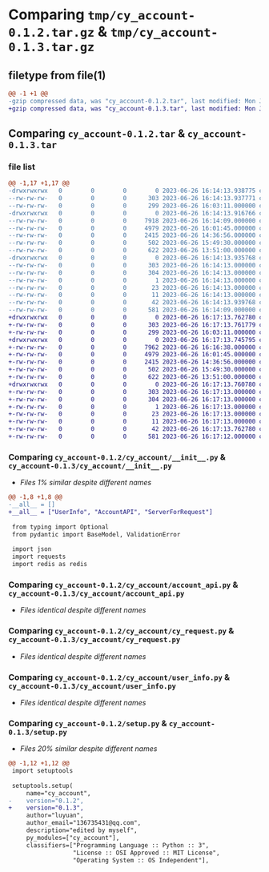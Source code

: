 # Comparing `tmp/cy_account-0.1.2.tar.gz` & `tmp/cy_account-0.1.3.tar.gz`

## filetype from file(1)

```diff
@@ -1 +1 @@
-gzip compressed data, was "cy_account-0.1.2.tar", last modified: Mon Jun 26 16:14:13 2023, max compression
+gzip compressed data, was "cy_account-0.1.3.tar", last modified: Mon Jun 26 16:17:13 2023, max compression
```

## Comparing `cy_account-0.1.2.tar` & `cy_account-0.1.3.tar`

### file list

```diff
@@ -1,17 +1,17 @@
-drwxrwxrwx   0        0        0        0 2023-06-26 16:14:13.938775 cy_account-0.1.2/
--rw-rw-rw-   0        0        0      303 2023-06-26 16:14:13.937771 cy_account-0.1.2/PKG-INFO
--rw-rw-rw-   0        0        0      299 2023-06-26 16:03:11.000000 cy_account-0.1.2/README.md
-drwxrwxrwx   0        0        0        0 2023-06-26 16:14:13.916766 cy_account-0.1.2/cy_account/
--rw-rw-rw-   0        0        0     7918 2023-06-26 16:14:09.000000 cy_account-0.1.2/cy_account/__init__.py
--rw-rw-rw-   0        0        0     4979 2023-06-26 16:01:45.000000 cy_account-0.1.2/cy_account/account_api.py
--rw-rw-rw-   0        0        0     2415 2023-06-26 14:36:56.000000 cy_account-0.1.2/cy_account/cy_request.py
--rw-rw-rw-   0        0        0      502 2023-06-26 15:49:30.000000 cy_account-0.1.2/cy_account/test.py
--rw-rw-rw-   0        0        0      622 2023-06-26 13:51:00.000000 cy_account-0.1.2/cy_account/user_info.py
-drwxrwxrwx   0        0        0        0 2023-06-26 16:14:13.935768 cy_account-0.1.2/cy_account.egg-info/
--rw-rw-rw-   0        0        0      303 2023-06-26 16:14:13.000000 cy_account-0.1.2/cy_account.egg-info/PKG-INFO
--rw-rw-rw-   0        0        0      304 2023-06-26 16:14:13.000000 cy_account-0.1.2/cy_account.egg-info/SOURCES.txt
--rw-rw-rw-   0        0        0        1 2023-06-26 16:14:13.000000 cy_account-0.1.2/cy_account.egg-info/dependency_links.txt
--rw-rw-rw-   0        0        0       23 2023-06-26 16:14:13.000000 cy_account-0.1.2/cy_account.egg-info/requires.txt
--rw-rw-rw-   0        0        0       11 2023-06-26 16:14:13.000000 cy_account-0.1.2/cy_account.egg-info/top_level.txt
--rw-rw-rw-   0        0        0       42 2023-06-26 16:14:13.939768 cy_account-0.1.2/setup.cfg
--rw-rw-rw-   0        0        0      581 2023-06-26 16:14:09.000000 cy_account-0.1.2/setup.py
+drwxrwxrwx   0        0        0        0 2023-06-26 16:17:13.762780 cy_account-0.1.3/
+-rw-rw-rw-   0        0        0      303 2023-06-26 16:17:13.761779 cy_account-0.1.3/PKG-INFO
+-rw-rw-rw-   0        0        0      299 2023-06-26 16:03:11.000000 cy_account-0.1.3/README.md
+drwxrwxrwx   0        0        0        0 2023-06-26 16:17:13.745795 cy_account-0.1.3/cy_account/
+-rw-rw-rw-   0        0        0     7962 2023-06-26 16:16:38.000000 cy_account-0.1.3/cy_account/__init__.py
+-rw-rw-rw-   0        0        0     4979 2023-06-26 16:01:45.000000 cy_account-0.1.3/cy_account/account_api.py
+-rw-rw-rw-   0        0        0     2415 2023-06-26 14:36:56.000000 cy_account-0.1.3/cy_account/cy_request.py
+-rw-rw-rw-   0        0        0      502 2023-06-26 15:49:30.000000 cy_account-0.1.3/cy_account/test.py
+-rw-rw-rw-   0        0        0      622 2023-06-26 13:51:00.000000 cy_account-0.1.3/cy_account/user_info.py
+drwxrwxrwx   0        0        0        0 2023-06-26 16:17:13.760780 cy_account-0.1.3/cy_account.egg-info/
+-rw-rw-rw-   0        0        0      303 2023-06-26 16:17:13.000000 cy_account-0.1.3/cy_account.egg-info/PKG-INFO
+-rw-rw-rw-   0        0        0      304 2023-06-26 16:17:13.000000 cy_account-0.1.3/cy_account.egg-info/SOURCES.txt
+-rw-rw-rw-   0        0        0        1 2023-06-26 16:17:13.000000 cy_account-0.1.3/cy_account.egg-info/dependency_links.txt
+-rw-rw-rw-   0        0        0       23 2023-06-26 16:17:13.000000 cy_account-0.1.3/cy_account.egg-info/requires.txt
+-rw-rw-rw-   0        0        0       11 2023-06-26 16:17:13.000000 cy_account-0.1.3/cy_account.egg-info/top_level.txt
+-rw-rw-rw-   0        0        0       42 2023-06-26 16:17:13.762780 cy_account-0.1.3/setup.cfg
+-rw-rw-rw-   0        0        0      581 2023-06-26 16:17:12.000000 cy_account-0.1.3/setup.py
```

### Comparing `cy_account-0.1.2/cy_account/__init__.py` & `cy_account-0.1.3/cy_account/__init__.py`

 * *Files 1% similar despite different names*

```diff
@@ -1,8 +1,8 @@
-__all__ = []
+__all__ = ["UserInfo", "AccountAPI", "ServerForRequest"]
 
 from typing import Optional
 from pydantic import BaseModel, ValidationError
 
 import json
 import requests
 import redis as redis
```

### Comparing `cy_account-0.1.2/cy_account/account_api.py` & `cy_account-0.1.3/cy_account/account_api.py`

 * *Files identical despite different names*

### Comparing `cy_account-0.1.2/cy_account/cy_request.py` & `cy_account-0.1.3/cy_account/cy_request.py`

 * *Files identical despite different names*

### Comparing `cy_account-0.1.2/cy_account/user_info.py` & `cy_account-0.1.3/cy_account/user_info.py`

 * *Files identical despite different names*

### Comparing `cy_account-0.1.2/setup.py` & `cy_account-0.1.3/setup.py`

 * *Files 20% similar despite different names*

```diff
@@ -1,12 +1,12 @@
 import setuptools
 
 setuptools.setup(
     name="cy_account",
-    version="0.1.2",
+    version="0.1.3",
     author="luyuan",
     author_email="136735431@qq.com",
     description="edited by myself",
     py_modules=["cy_account"],
     classifiers=["Programming Language :: Python :: 3",
                  "License :: OSI Approved :: MIT License",
                  "Operating System :: OS Independent"],
```

